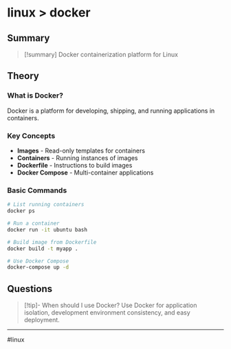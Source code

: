 # linux > docker

## Summary
> [!summary]
> Docker containerization platform for Linux

## Theory

### What is Docker?
Docker is a platform for developing, shipping, and running applications in containers.

### Key Concepts
- **Images** - Read-only templates for containers
- **Containers** - Running instances of images
- **Dockerfile** - Instructions to build images
- **Docker Compose** - Multi-container applications

### Basic Commands
```bash
# List running containers
docker ps

# Run a container
docker run -it ubuntu bash

# Build image from Dockerfile
docker build -t myapp .

# Use Docker Compose
docker-compose up -d
```

## Questions

> [!tip]- When should I use Docker?
> Use Docker for application isolation, development environment consistency, and easy deployment.

- - -
#linux